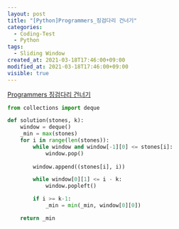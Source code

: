 ```yaml
---
layout: post
title: "[Python]Programmers_징검다리 건너기"
categories:
  - Coding-Test
  - Python
tags:
  - Sliding Window
created_at: 2021-03-18T17:46:00+09:00
modified_at: 2021-03-18T17:46:00+09:00
visible: true
---
```




[Programmers 징검다리 건너기](https://programmers.co.kr/learn/courses/30/lessons/64062)

```python
from collections import deque

def solution(stones, k):
    window = deque()
    _min = max(stones)
    for i in range(len(stones)):
        while window and window[-1][0] <= stones[i]:
            window.pop()
        
        window.append((stones[i], i))

        while window[0][1] <= i - k:
            window.popleft()

        if i >= k-1:
            _min = min(_min, window[0][0])

    return _min
```
